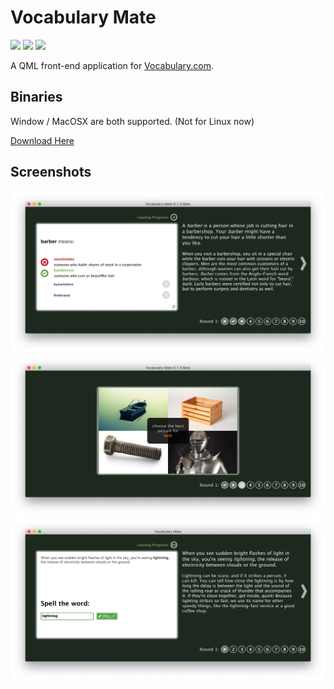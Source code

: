# Vocabulary Mate 

![](https://img.shields.io/github/license/upday7/VocabMate.svg?style=flat-square)
![](https://img.shields.io/github/release/upday7/VocabMate.svg?style=flat-square)
![](https://img.shields.io/github/languages/top/upday7/VocabMate.svg?colorB=%2366CA5E&label=QML&style=flat-square)

A QML front-end application for [Vocabulary.com](https://www.vocabulary.com/play/).

## Binaries
Window / MacOSX are both supported. (Not for Linux now)

[Download Here](https://github.com/upday7/VocabMate/releases)

## Screenshots

![](_docs/screens/options.jpg)
![](_docs/screens/pic.jpg)
![](_docs/screens/spell.jpg)
